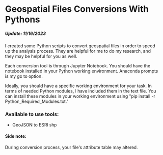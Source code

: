 # Geospatial Files Conversions With Pythons

##### Update: 11/16/2023

I created some Python scripts to convert geospatial files in order to speed up the analysis process. They are helpful for me to do my research, and they may be helpful for you as well.

Each conversion tool is through Jupyter Notebook. You should have the notebook installed in your Python working environment. Anaconda prompts is my go to option.

Ideally, you should have a specific working environment for your task. In terms of needed Python modules, I have included them in the text file. You can install these modules in your working environment using "pip install -r Python_Required_Modules.txt."

### Available to use tools:

- GeoJSON to ESRI shp

#### Side note:

During conversion process, your file's attribute table may altered.
